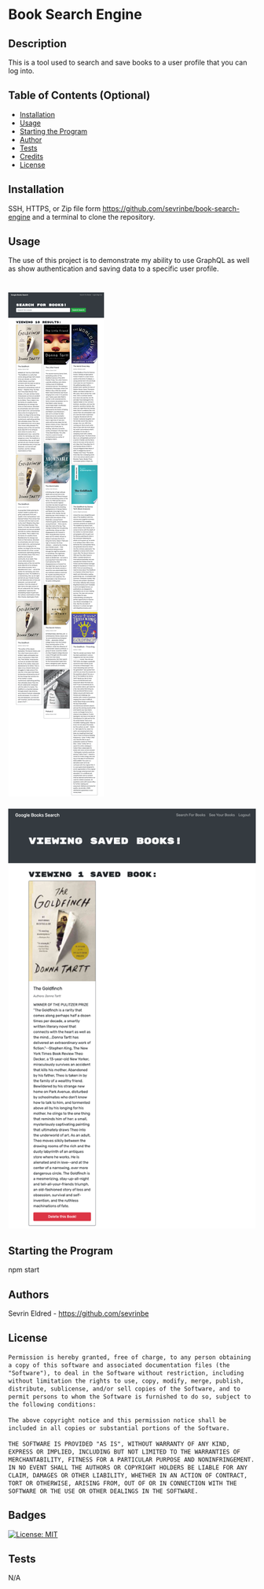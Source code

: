 # Book Search Engine

## Description

This is a tool used to search and save books to a user profile that you can log into.

## Table of Contents (Optional)

- [Installation](#installation)
- [Usage](#usage)
- [Starting the Program](#starting-the-program)
- [Author](#authors)
- [Tests](#tests)
- [Credits](#credits)
- [License](#license)

## Installation

SSH, HTTPS, or Zip file form https://github.com/sevrinbe/book-search-engine and a terminal to clone the repository.

## Usage

The use of this project is to demonstrate my ability to use GraphQL as well as show authentication and saving data to a specific user profile.

![screenshot of app](/assets/screenshot1.png)
=====================================================
![screenshot of app](/assets/screenshot2.png) 


## Starting the Program

npm start

## Authors

Sevrin Eldred - https://github.com/sevrinbe

## License

    Permission is hereby granted, free of charge, to any person obtaining a copy of this software and associated documentation files (the "Software"), to deal in the Software without restriction, including without limitation the rights to use, copy, modify, merge, publish, distribute, sublicense, and/or sell copies of the Software, and to permit persons to whom the Software is furnished to do so, subject to the following conditions:

    The above copyright notice and this permission notice shall be included in all copies or substantial portions of the Software.

    THE SOFTWARE IS PROVIDED "AS IS", WITHOUT WARRANTY OF ANY KIND, EXPRESS OR IMPLIED, INCLUDING BUT NOT LIMITED TO THE WARRANTIES OF MERCHANTABILITY, FITNESS FOR A PARTICULAR PURPOSE AND NONINFRINGEMENT. IN NO EVENT SHALL THE AUTHORS OR COPYRIGHT HOLDERS BE LIABLE FOR ANY CLAIM, DAMAGES OR OTHER LIABILITY, WHETHER IN AN ACTION OF CONTRACT, TORT OR OTHERWISE, ARISING FROM, OUT OF OR IN CONNECTION WITH THE SOFTWARE OR THE USE OR OTHER DEALINGS IN THE SOFTWARE.

## Badges

[![License: MIT](https://img.shields.io/badge/License-MIT-yellow.svg)](https://opensource.org/licenses/MIT)

## Tests

N/A
